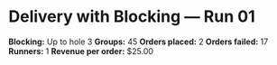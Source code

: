 # Delivery with Blocking — Run 01

**Blocking:** Up to hole 3 
**Groups:** 45
**Orders placed:** 2
**Orders failed:** 17
**Runners:** 1
**Revenue per order:** $25.00
